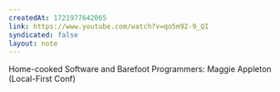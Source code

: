 ```yaml
---
createdAt: 1721977642065
link: https://www.youtube.com/watch?v=qo5m92-9_QI
syndicated: false
layout: note
---
```


Home-cooked Software and Barefoot Programmers: Maggie Appleton (Local-First Conf)
